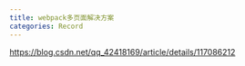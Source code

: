 ```yaml
---
title: webpack多页面解决方案
categories: Record
---
```


<https://blog.csdn.net/qq_42418169/article/details/117086212>
